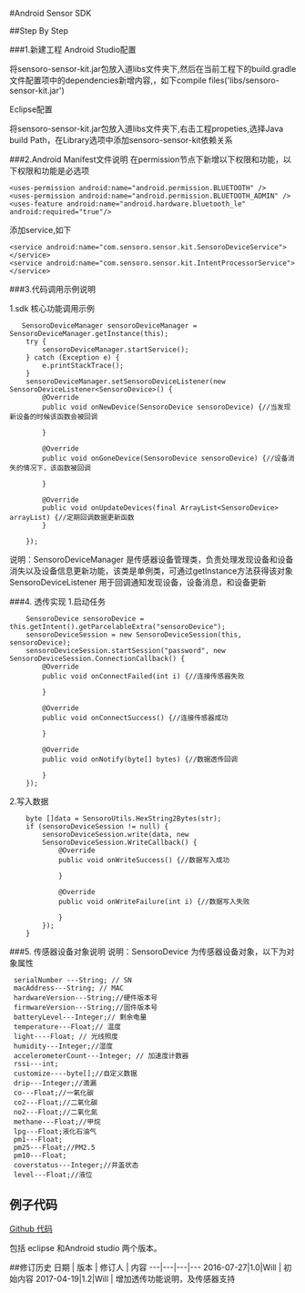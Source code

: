 #Android Sensor SDK 

##Step By Step

###1.新建工程
Android Studio配置

将sensoro-sensor-kit.jar包放入道libs文件夹下,然后在当前工程下的build.gradle文件配置项中的dependencies新增内容,，如下compile files('libs/sensoro-sensor-kit.jar')

Eclipse配置

将sensoro-sensor-kit.jar包放入道libs文件夹下,右击工程propeties,选择Java build Path，在Library选项中添加sensoro-sensor-kit依赖关系

###2.Android Manifest文件说明
在permission节点下新增以下权限和功能，以下权限和功能是必选项 

	<uses-permission android:name="android.permission.BLUETOOTH" />
    <uses-permission android:name="android.permission.BLUETOOTH_ADMIN" />
    <uses-feature android:name="android.hardware.bluetooth_le" android:required="true"/>
添加service,如下

    <service android:name="com.sensoro.sensor.kit.SensoroDeviceService"></service>
    <service android:name="com.sensoro.sensor.kit.IntentProcessorService"></service>
###3.代码调用示例说明

1.sdk 核心功能调用示例

       SensoroDeviceManager sensoroDeviceManager = SensoroDeviceManager.getInstance(this);
        try {
            sensoroDeviceManager.startService();
        } catch (Exception e) {
            e.printStackTrace();
        }
        sensoroDeviceManager.setSensoroDeviceListener(new SensoroDeviceListener<SensoroDevice>() {
            @Override
            public void onNewDevice(SensoroDevice sensoroDevice) {//当发现新设备的时候该函数会被回调

            }

            @Override
            public void onGoneDevice(SensoroDevice sensoroDevice) {//设备消失的情况下，该函数被回调

            }

            @Override
            public void onUpdateDevices(final ArrayList<SensoroDevice> arrayList) {//定期回调数据更新函数
            }

        });

说明：SensoroDeviceManager 是传感器设备管理类，负责处理发现设备和设备消失以及设备信息更新功能，该类是单例类，可通过getInstance方法获得该对象
SensoroDeviceListener 用于回调通知发现设备，设备消息，和设备更新

###4. 透传实现
1.启动任务

        SensoroDevice sensoroDevice = this.getIntent().getParcelableExtra("sensoroDevice");        sensoroDeviceSession = new SensoroDeviceSession(this, sensoroDevice);        sensoroDeviceSession.startSession("password", new SensoroDeviceSession.ConnectionCallback() {            @Override            public void onConnectFailed(int i) {//连接传感器失败                            }            @Override            public void onConnectSuccess() {//连接传感器成功            }            @Override            public void onNotify(byte[] bytes) {//数据透传回调            }        });
2.写入数据

        byte []data = SensoroUtils.HexString2Bytes(str);        if (sensoroDeviceSession != null) {            sensoroDeviceSession.write(data, new 
            SensoroDeviceSession.WriteCallback() {                @Override                public void onWriteSuccess() {//数据写入成功                                    }                @Override                public void onWriteFailure(int i) {//数据写入失败                }            });        }
        
###5. 传感器设备对象说明
说明：SensoroDevice 为传感器设备对象，以下为对象属性

     serialNumber ---String; // SN
     macAddress---String; // MAC
     hardwareVersion---String;//硬件版本号
     firmwareVersion---String;//固件版本号
     batteryLevel---Integer;// 剩余电量
     temperature---Float;// 温度
     light----Float; // 光线照度
     humidity---Integer;//湿度
     accelerometerCount---Integer; // 加速度计数器
     rssi---int;
     customize----byte[];//自定义数据
     drip---Integer;//滴漏
     co---Float;//一氧化碳
     co2---Float;//二氧化碳
     no2---Float;//二氧化氮
     methane---Float;//甲烷
     lpg---Float;液化石油气
     pm1---Float;
     pm25---Float;//PM2.5
     pm10---Float;
     coverstatus---Integer;//井盖状态
     level---Float;//液位



## 例子代码

[Github 代码](https://github.com/fangchenxuan/sensoroDemo)

包括 eclipse 和Android studio 两个版本。

##修订历史
日期 | 版本 | 修订人 | 内容
---|---|---|---
2016-07-27|1.0|Will | 初始内容
2017-04-19|1.2|Will | 增加透传功能说明，及传感器支持





















